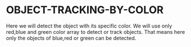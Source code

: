 # OBJECT-TRACKING-BY-COLOR
Here we will detect the object with its specific color. We will use only red,blue and green color array to detect or track objects. That means here only the objects of blue,red or green can be detected.

